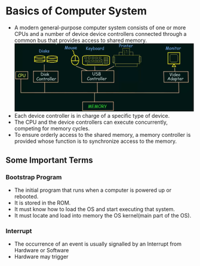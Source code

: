 # Basics of Computer System
- A modern general-purpose computer system consists of one or more CPUs and a number of device device controllers connected through a common bus that provides access to shared memory.
 ![image](images/image-2.png)
 - Each device controller is in charge of a specific type of device.
 - The CPU and the device controllers can execute concurrently, competing for memory cycles.
 - To ensure orderly access to the shared memory, a memory controller is provided whose function is to synchronize access to the memory.
## Some Important Terms
### Bootstrap Program
- The initial program that runs when a computer is powered up or rebooted.
- It is stored in the ROM.
- It must know how to load the OS and start executing that system.
- It must locate and load into memory the OS kernel(main part of the OS).
### Interrupt
- The occurrence of an event is usually signalled by an Interrupt from Hardware or Software
- Hardware may trigger 